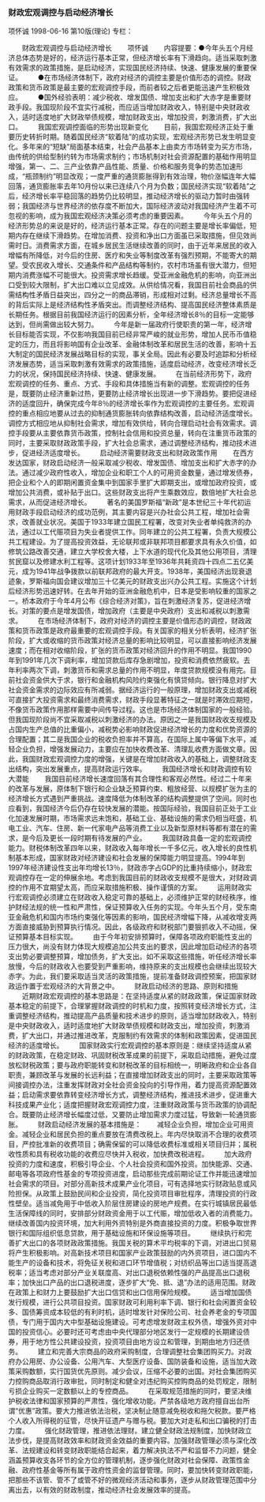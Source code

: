 ### 财政宏观调控与启动经济增长
项怀诚
1998-06-16
第10版(理论)
专栏：

　　财政宏观调控与启动经济增长
　　项怀诚
　　内容提要：●今年头五个月经济总体态势是好的，经济运行基本正常，但经济增长率有下滑趋向。适当采取刺激有效需求的政策措施，是启动经济，实现国民经济持续、快速、健康发展的重要保证。
　　●在市场经济体制下，政府对经济的调控主要是价值形态的调控。财政政策和货币政策是最主要的宏观调控手段，而前者较之后者更能迅速产生积极效应。
　　●国外经验表明：减少税收、增发国债、增加支出和扩大赤字是重要财政手段。我国现阶段不宜实行减税，而应适当增加财政收入，特别是中央财政收入，适时适度地扩大财政举债规模，增加财政支出，增加投资，刺激消费，扩大出口。
　　我国宏观调控面临的形势出现新变化
　　目前，我国宏观经济正处于重要历史转折时期。随着国民经济“软着陆”的成功实现，宏观经济形势已发生明显变化。多年来的“短缺”局面基本结束，社会产品基本上由卖方市场转变为买方市场，由传统的供给型制约转为市场需求制约；市场机制对社会资源配置的基础作用明显增强，第一、二、三产业依靠产品性能、质量、价格和服务竞争的势态加速形成，“瓶颈制约”明显改观；一度严重的通货膨胀得到有效治理，物价涨幅连年大幅回落，通货膨胀率去年10月份以来已连续八个月为负数；国民经济实现“软着陆”之后，经济增长率平稳回落的趋势仍比较明显，推动经济增长的驱动力暂时由强转弱；我国经济与世界经济的依存度不断加大，国际经济波动对我国经济产生着不可忽视的影响，成为我国宏观经济决策必须考虑的重要因素。
　　今年头五个月的经济形势总的来说是好的，经济运行基本正常。存在的问题主要是增长率偏低，短期内存在继续下滑趋势。在增加消费、投资和净出口方面虽已采取措施，但见效尚需时日。消费需求方面，在城乡居民生活继续改善的同时，由于近年来居民的收入增幅有所降低，对今后的住房、医疗和失业等制度改革有强烈预期，不能寄大的期望。受农民收入增长、交通条件和产品结构等制约，农村市场虽有很大潜力，但短期内消费涨幅不可能很大。投资需求增长趋缓。受亚洲金融危机的影响，向亚洲出口受到较大限制，扩大出口难以立见成效。从供给情况看，我国目前社会商品的供需结构性矛盾日益突出，四分之一的商品滞销，形成相对过剩。经济总量增长不高的背后实际上是经济结构性矛盾突出。而调整经济结构、提高国民经济整体素质是长期任务。根据目前我国经济运行的因素分析，全年经济增长8％的目标一定能够达到，但尚需做出较大努力。
　　今年是新一届政府行使职责的第一年，经济增长目标能否实现，不仅影响我国目前已经非常严峻的就业形势，增加人民币币值稳定的压力，而且将影响国有企业改革、金融体制改革和居民生活的改善，影响十五大制定的国民经济发展战略目标的实现，事关全局。因此有必要及时追踪和分析经济发展态势，适当采取刺激有效需求的政策措施，适度启动经济，改变经济增长乏力的状况，保持国民经济持续、快速、健康发展。
　　在当前经济形势下，政府宏观调控的任务、重点、方式、手段和具体措施当有新的调整。宏观调控的任务是，既要防止经济重新过热，更要防止经济增长出现进一步下滑趋势。要把促进经济的适度回升，确保完成今年8％的经济增长率作为宏观调控的主要任务。宏观调控的重点相应地要从过去的抑制通货膨胀转向依靠结构改善，启动经济适度增长。调控方式相应地从抑制社会需求，增加有效供给，转向合理启动社会有效需求。调控手段要从主要依靠货币政策，控制社会信用和投资总量，转向在注重货币政策的同时，主要采取财政政策手段，扩大社会总需求，通过调整经济结构，推动技术进步，促进经济适度增长。
　　启动经济需要财政支出和财政政策作用
　　在西方发达国家，财政启动经济一般采取减少税收、增发国债、增加支出和扩大赤字的办法。通过减少政府性收入，增加企业和职工个人的可用资金数量，通过增发债券，把企业和个人的即期闲置资金集中到国家手里扩大即期支出，或增加政府投资，或增加公共消费，或补贴于出口。这些财政支出将产生乘数效应，数倍地扩大社会总需求，从而促进经济增长。
　　著名的美国罗斯福“新政”是本世纪三十年代初运用财政手段启动经济的成功范例，其主要内容是兴办社会公共工程，增加社会需求，改善就业状况。美国于1933年建立国民工程署，改变对失业者单纯救济的办法，通过以工代赈项目为失业者提供工作。同年建立的公共工程署，负责大规模公共工程建设。为了提高投资效益，无论联邦或非联邦项目都要求具有永久价值，如修筑公路改善交通，建立大学校舍大楼，上下水道的现代化及其他公用项目，清理贫民窟以及修建水利工程等。这项计划1933年至1936年共耗资四十四点二五亿美元，成为1941年战争拨款以前联邦政府的最大开支。1938年，美国经济出现衰退迹象，罗斯福向国会建议增加三十亿美元的财政支出兴办公共工程。实施这个计划后经济形势迅速好转。在去年开始的亚洲金融危机中，日本是受影响较重的国家之一。桥本政府于今年4月公布《综合经济对策》，旨在刺激经济复苏，促进经济增长。对策的要点是增发国债，增加政府（主要是中央政府）支出和减税以刺激需求。
　　在市场经济体制下，政府对经济的调控主要是价值形态的调控，财政政策和货币政策是政府最重要的宏观调控手段。有关国家的相关分析表明，经济扩张阶段，扩大或收缩的货币政策对经济总量的影响比较明显，可以直接影响经济发展速度；而在相对收缩阶段，扩张的货币政策对经济回升的作用不明显。我国1990年到1991年几次下调利率，增加贷款后库存急剧增加，投资和消费依然疲软。去年利率两次下调，刺激货币和需求总量的作用不明显，年度贷款规模没有用完。目前社会资金供大于求，银行和金融机构风险约束强化有慎贷倾向。银行降息对扩大社会资金需求的边际效应有所减弱。据经济运行的一般原理，增加财政支出或减税可直接扩大投资需求和最终消费需求，财政手段显著特征之一就是时滞效应期短，不像货币政策作用那样需要中间传导过程。这也是市场经济体制国家的一般经验。但我国现阶段尚不宜采取减税以刺激经济的办法。原因之一是我国财政收支规模及占国内生产总值的比重偏小，减税势必影响财政促进经济增长的力度和优势资源的合理配置；其二是我国企业的税收负担率并不算高，在国际上属中等偏下水平，减轻企业负担，增强发展动力，主要应在加快收费改革、清理乱收费方面做文章。因此，我国财政宏观调控力度的增强，关键是在增加财政收入的基础上，调整财政支出结构，突出发展重点，提高财政运行效率。
　　我国经济增长和财政调控有较大潜能
　　我国目前经济增长速度回落有其合理性和客观必然性。经过二十年来的改革与发展，原体制下银行和企业缺乏预算约束、粗放经营、以规模扩张为主的经济增长方式遇到严重挑战。速度降低为体制改革的结构调整提供了空间。同时也应看到，我国经济今后仍存在较快发展的潜能。按国际经验，我国目前正处于工业化加速发展时期，市场需求远未饱和，基础工业、基础设施的需求仍相当旺盛，机电工业、汽车、住房、新一代家电产品等消费工业以及新型原材料等都有潜在的需求，是今后及更长一段时期有待发展的产业。
　　我国财政具备一定的宏观调控能力。财税体制改革四年以来，财政收入每年增长一千多亿元，收入增长的良性机制基本形成，国家财政对经济建设和社会发展的保障能力明显提高。1994年到1997年经济建设性支出年均增长13％，财政赤字占GDP的比重持续缩小，财政宏观调控存在一定的伸展余地。考虑到我国目前的财政收支规模不是很大，对财政调控的作用不宜期望太高，而应采取措施积极、操作谨慎的方案。
　　运用财政实行宏观调控必须建立在财政收入稳定可靠的基础上，必须维护正常的财经秩序，维护财经法规的统一性和严肃性，保证预算收入任务的实现。今年头五个月，受东南亚金融危机和国内市场约束强化等因素的影响，国民经济增幅下降，从减收增支两方面直接威胁到预算执行情况。因此，各级政府和财税部门要狠抓收入不动摇，保证预算基本目标实现。
　　由于今年初安排预算时，保障各项政府职能性支出的压力很大，尚没有财力体现大规模追加公共支出的要求，因此增加启动经济的各项支出势必要调整预算，增加债务，扩大支出。如不采取这些措施，听任经济增长率放慢，今后的财政收入也要受到严重影响，维持原来的支出规模也会继续出现较大赤字。为此，我们要采取适当灵活的政策措施，提前准备财政调控预案，把国家财政运作置于宏观经济的大背景之中。
　　财政启动经济的思路、原则和措施
　　近期财政宏观调控的基本思路是：在坚持适度从紧的财政政策，保证国家财政基本稳定的前提下，合理掌握财政调控的时机和力度，按照转变经济增长方式，注重调整经济结构，推动提高产品质量和技术进步的原则，适当增加财政收入，特别是中央财政收入，适时适度地扩大财政举债规模和财政支出，增加投资，刺激消费，扩大出口，并通过推进改革，克服制约有效需求的体制和政策因素，促进国民经济的适度增长。
　　国家财政实行宏观调控的基本原则是：继续坚持适度从紧的财政政策，在稳定财政、巩固财税改革成果的前提下，采取启动措施，避免过度放松财税政策；要与政府职能转变和财税改革的目标相统一，明晰政府和企业各自职责，兼顾改革与发展的长远利益；在直接增加财政支出的同时，主要采取政策等间接调控办法，注重发挥财政对全社会资金投向的引导作用，着力提高资源配置效益；启动需求要依靠转变经济增长方式，调整经济结构，推进技术进步，促进重大科技成果产业化；适度把握财政宏观调控力度，注重财政政策与货币政策的协调配合。既要防止经济增长幅度过低，又要防止增加需求力度过猛，导致新一轮通货膨胀。
　　财政启动经济发展的基本措施是：
　　减轻企业负担，增加企业可用资金。减轻企业和居民负担的重点要放在清费改税上。年内尽快取消不合理的收费项目，严控批准新的收费项目；确需保留的可以降低收费标准或相关项目归并；属税收性质和具有税收功能的收费应尽快并入税收，加快费改税进程。
　　加大政府投资的力度和速度，积极引导企业、个人社会投资和国外投资。加快能源、交通、邮电等各项政府性基金的专项投资进度，启动那些完成前期论证工作并能迅速增加社会需求的项目。对部分高新技术成果产业化项目，可有选择地实行财政贴息或风险担保。从政策上鼓励民间和企业投资，简化投资项目审批程序，清理投资的行政性壁垒。适当减免用于中低收入阶层住房建设的房地产规费。在实行城镇居民最低生活保障线的同时，安排部分财政资金用于以工代赈，增加低收入者的消费能力。继续改善国内投资环境，加大利用外资特别是外商直接投资的力度。积极争取世界银行和国际组织低息贷款，用于基础设施和环保设施等项目。
　　继续执行和完善扩大出口的各项财政政策措施。我国关税的算术平均税率的下调，对进出口贸易将产生积极影响。对高新技术项目和国家产业政策鼓励的内外资项目，进口国内不能生产的设备和技术，将免征关税和进口环节增值税；对纺织品等出口适当提高退税率；适当考虑对部分产业关联度高、对出口退税依赖性强的产品提高出口退税率；加快出口产品的出口退税进度，逐步扩大“免、抵、退”办法的适用范围。财政在政策上和财力上要鼓励扩大出口信贷和出口信用保险规模。
　　适当增加国债发行规模，进行公共项目投资。国家财政可利用利率下调、银行和社会闲置资金较多、国债筹资成本较低的有利时机，适时增发针对保险公司、社会养老金的专项国债，专门用于国内大中型基础设施建设。可考虑增发财政主权外债，增强外资对中国的投资信心。必要时还可考虑由中央代理部分地区发行一定规模的长期建设债券，用于地方性公共建设投资，投资项目由地方设立和管理，到期由地方归还债务。
　　建立和完善大宗商品的政府采购制度，合理调整社会集团购买力。对政府办公用房、办公设备、公用汽车、大型医疗设备、国防装备和设施，适当加大政策采购数额，实行国货优先原则。减少会议，压缩不必要的出国。对社会集团购买力控购商品取消行政审批，同时制定和健全对违纪购买控购商品的处罚规定，限制亏损企业购买一定数额以上的专控商品。
　　在采取规范措施的同时，要坚决维护税收法律和国家预算的严肃性，强化增收功能。严禁各级地方政府擅自出台所谓“优惠”政策。要大力推进依法治税，坚决制止随意减免税收和拖欠税款。要严格个人收入所得税的征管，尽快开征遗产与赠与税。要加大对走私和出口骗税的打击力度。
　　强化财政管理，推进依法理财。建立健全财政法规制度，加快财政立法步伐，是提高财政效率和财政资金效益的重要内容。加强财政管理必须与深化改革、法规建设和转变财政职能结合起来，着力解决执法不严和监督不力问题，健全涵盖预算收支各环节的全方位的管理机制，逐步强化财政对社会保障、政策性金融、政府性基金等所有属于政府性资金的监督管理。同时，要加快转变财政职能，把那些不该管、管不了或管不好的微观经济活动和事务，逐步从财政管理范围中分离出去，以有效的财政制度，推动经济社会发展效率的提高。
